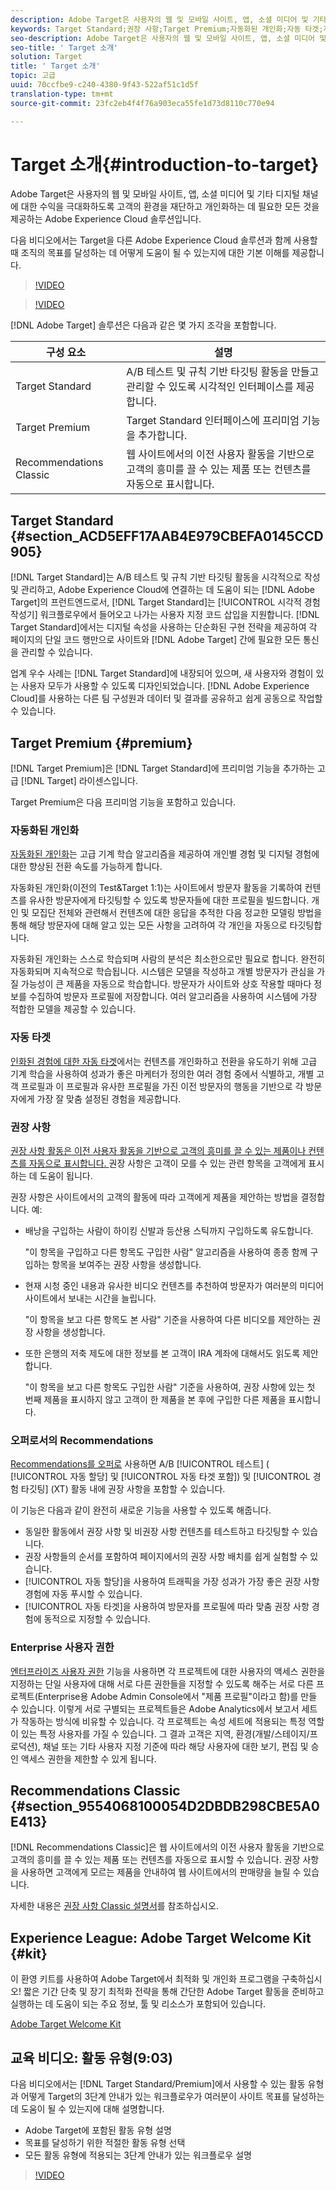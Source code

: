 ```yaml
---
description: Adobe Target은 사용자의 웹 및 모바일 사이트, 앱, 소셜 미디어 및 기타 디지털 채널에 대한 수익을 극대화하도록 고객의 환경을 재단하고 개인화하는 데 필요한 모든 것을 제공하는 Adobe Experience Cloud 솔루션입니다.
keywords: Target Standard;권장 사항;Target Premium;자동화된 개인화;자동 타겟;자동 타겟;사용 권한
seo-description: Adobe Target은 사용자의 웹 및 모바일 사이트, 앱, 소셜 미디어 및 기타 디지털 채널에 대한 수익을 극대화하도록 고객의 환경을 재단하고 개인화하는 데 필요한 모든 것을 제공하는 Adobe Experience Cloud 솔루션입니다.
seo-title: ' Target 소개'
solution: Target
title: ' Target 소개'
topic: 고급
uuid: 70ccfbe9-c240-4380-9f43-522af51c1d5f
translation-type: tm+mt
source-git-commit: 23fc2eb4f4f76a903eca55fe1d73d8110c770e94

---
```



# Target 소개{#introduction-to-target}

Adobe Target은 사용자의 웹 및 모바일 사이트, 앱, 소셜 미디어 및 기타 디지털 채널에 대한 수익을 극대화하도록 고객의 환경을 재단하고 개인화하는 데 필요한 모든 것을 제공하는 Adobe Experience Cloud 솔루션입니다.

다음 비디오에서는 Target을 다른 Adobe Experience Cloud 솔루션과 함께 사용할 때 조직의 목표를 달성하는 데 어떻게 도움이 될 수 있는지에 대한 기본 이해를 제공합니다.

>[!VIDEO](https://www.youtube.com/watch?v=O7fFTcV7toI)

>[!VIDEO](https://www.youtube.com/watch?v=qsgXjHdtgYE)

[!DNL Adobe Target] 솔루션은 다음과 같은 몇 가지 조각을 포함합니다.

| 구성 요소 | 설명 |
|--- |--- |
| Target Standard | A/B 테스트 및 규칙 기반 타깃팅 활동을 만들고 관리할 수 있도록 시각적인 인터페이스를 제공합니다. |
| Target Premium | Target Standard 인터페이스에 프리미엄 기능을 추가합니다. |
| Recommendations Classic  | 웹 사이트에서의 이전 사용자 활동을 기반으로 고객의 흥미를 끌 수 있는 제품 또는 컨텐츠를 자동으로 표시합니다. |

## Target Standard {#section_ACD5EFF17AAB4E979CBEFA0145CCD905}

[!DNL Target Standard]는 A/B 테스트 및 규칙 기반 타깃팅 활동을 시각적으로 작성 및 관리하고, Adobe Experience Cloud에 연결하는 데 도움이 되는 [!DNL Adobe Target]의 프런트엔드로서, [!DNL Target Standard]는 [!UICONTROL 시각적 경험 작성기] 워크플로우에서 들어오고 나가는 사용자 지정 코드 삽입을 지원합니다. [!DNL Target Standard]에서는 디지털 속성을 사용하는 단순화된 구현 전략을 제공하여 각 페이지의 단일 코드 행만으로 사이트와 [!DNL Adobe Target] 간에 필요한 모든 통신을 관리할 수 있습니다.

업계 우수 사례는 [!DNL Target Standard]에 내장되어 있으며, 새 사용자와 경험이 있는 사용자 모두가 사용할 수 있도록 디자인되었습니다. [!DNL Adobe Experience Cloud]를 사용하는 다른 팀 구성원과 데이터 및 결과를 공유하고 쉽게 공동으로 작업할 수 있습니다.

## Target Premium {#premium}

[!DNL Target Premium]은 [!DNL Target Standard]에 프리미엄 기능을 추가하는 고급 [!DNL Target] 라이센스입니다.

Target Premium은 다음 프리미엄 기능을 포함하고 있습니다.

### 자동화된 개인화

[자동화된 개인화](../c-activities/t-automated-personalization/automated-personalization.md#task_8AAF837796D74CF893CA2F88BA1491C9)는 고급 기계 학습 알고리즘을 제공하여 개인별 경험 및 디지털 경험에 대한 향상된 전환 속도를 가능하게 합니다.

자동화된 개인화(이전의 Test&amp;Target 1:1)는 사이트에서 방문자 활동을 기록하여 컨텐츠를 유사한 방문자에게 타깃팅할 수 있도록 방문자들에 대한 프로필을 빌드합니다. 개인 및 모집단 전체와 관련해서 컨텐츠에 대한 응답을 추적한 다음 정교한 모델링 방법을 통해 해당 방문자에 대해 알고 있는 모든 사항을 고려하여 각 개인을 자동으로 타깃팅합니다.

자동화된 개인화는 스스로 학습되며 사람의 분석은 최소한으로만 필요로 합니다. 완전히 자동화되며 지속적으로 학습됩니다. 시스템은 모델을 작성하고 개별 방문자가 관심을 가질 가능성이 큰 제품을 자동으로 학습합니다. 방문자가 사이트와 상호 작용할 때마다 정보를 수집하여 방문자 프로필에 저장합니다. 여러 알고리즘을 사용하여 시스템에 가장 적합한 모델을 제공할 수 있습니다.

### 자동 타겟

[인화된 경험에 대한 자동 타겟](../c-activities/auto-target-to-optimize.md#concept_67779E5B7F67427A97D7EA2A6FB919B3)에서는 컨텐츠를 개인화하고 전환을 유도하기 위해 고급 기계 학습을 사용하여 성과가 좋은 마케터가 정의한 여러 경험 중에서 식별하고, 개별 고객 프로필과 이 프로필과 유사한 프로필을 가진 이전 방문자의 행동을 기반으로 각 방문자에게 가장 잘 맞춤 설정된 경험을 제공합니다.

### 권장 사항

[권장 사항 활동은 이전 사용자 활동을 기반으로 고객의 흥미를 끌 수 있는 제품이나 컨텐츠를 자동으로 표시합니다. ](../c-recommendations/recommendations.md#concept_7556C8A4543942F2A77B13A29339C0C0) 권장 사항은 고객이 모를 수 있는 관련 항목을 고객에게 표시하는 데 도움이 됩니다.

권장 사항은 사이트에서의 고객의 활동에 따라 고객에게 제품을 제안하는 방법을 결정합니다. 예:

* 배낭을 구입하는 사람이 하이킹 신발과 등산용 스틱까지 구입하도록 유도합니다.

   &quot;이 항목을 구입하고 다른 항목도 구입한 사람&quot; 알고리즘을 사용하여 종종 함께 구입하는 항목을 보여주는 권장 사항을 생성합니다.

* 현재 시청 중인 내용과 유사한 비디오 컨텐츠를 추천하여 방문자가 여러분의 미디어 사이트에서 보내는 시간을 늘립니다.

   &quot;이 항목을 보고 다른 항목도 본 사람&quot; 기준을 사용하여 다른 비디오를 제안하는 권장 사항을 생성합니다.

* 또한 은행의 저축 제도에 대한 정보를 본 고객이 IRA 계좌에 대해서도 읽도록 제안합니다.

   &quot;이 항목을 보고 다른 항목도 구입한 사람&quot; 기준을 사용하여, 권장 사항에 있는 첫 번째 제품을 표시하지 않고 고객이 한 제품을 본 후에 구입한 다른 제품을 표시합니다.

### 오퍼로서의 Recommendations

[Recommendations를 오퍼로](/help/c-recommendations/recommendations-as-an-offer.md) 사용하면 A/B [!UICONTROL 테스트] ( [!UICONTROL 자동 할당] 및 [!UICONTROL 자동 타겟 포함]) 및 [!UICONTROL 경험 타깃팅] (XT) 활동 내에 권장 사항을 포함할 수 있습니다.

이 기능은 다음과 같이 완전히 새로운 기능을 사용할 수 있도록 해줍니다.

* 동일한 활동에서 권장 사항 및 비권장 사항 컨텐츠를 테스트하고 타깃팅할 수 있습니다.
* 권장 사항들의 순서를 포함하여 페이지에서의 권장 사항 배치를 쉽게 실험할 수 있습니다.
* [!UICONTROL 자동 할당]을 사용하여 트래픽을 가장 성과가 가장 좋은 권장 사항 경험에 자동 푸시할 수 있습니다.
* [!UICONTROL 자동 타겟]을 사용하여 방문자를 프로필에 따라 맞춤 권장 사항 경험에 동적으로 지정할 수 있습니다.

### Enterprise 사용자 권한

[엔터프라이즈 사용자 권한](../administrating-target/c-user-management/property-channel/property-channel.md#concept_E396B16FA2024ADBA27BC056138F9838) 기능을 사용하면 각 프로젝트에 대한 사용자의 액세스 권한을 지정하는 단일 사용자에 대해 서로 다른 권한들을 지정할 수 있도록 해주는 서로 다른 프로젝트(Enterprise용 Adobe Admin Console에서 &quot;제품 프로필&quot;이라고 함)를 만들 수 있습니다. 이렇게 서로 구별되는 프로젝트들은 Adobe Analytics에서 보고서 세트가 작동하는 방식에 비유할 수 있습니다. 각 프로젝트는 속성 세트에 적용되는 특정 역할이 있는 특정 사용자를 가질 수 있습니다. 그 결과 고객은 지역, 환경(개발/스테이지/프로덕션), 채널 또는 기타 사용자 지정 기준에 따라 해당 사용자에 대한 보기, 편집 및 승인 액세스 권한을 제한할 수 있게 됩니다.

## Recommendations Classic {#section_9554068100054D2DBDB298CBE5A0E413}

[!DNL Recommendations Classic]은 웹 사이트에서의 이전 사용자 활동을 기반으로 고객의 흥미를 끌 수 있는 제품 또는 컨텐츠를 자동으로 표시할 수 있습니다. 권장 사항을 사용하면 고객에게 모르는 제품을 안내하여 웹 사이트에서의 판매량을 늘릴 수 있습니다.

자세한 내용은 [권장 사항 Classic 설명서](../assets/adobe-recommendations-classic.pdf)를 참조하십시오.

## Experience League: Adobe Target Welcome Kit {#kit}

이 환영 키트를 사용하여 Adobe Target에서 최적화 및 개인화 프로그램을 구축하십시오! 짧은 기간 단축 및 장기 최적화 전략을 통해 간단한 Adobe Target 활동을 준비하고 실행하는 데 도움이 되는 주요 정보, 툴 및 리소스가 포함되어 있습니다.

[Adobe Target Welcome Kit](https://expleague.azureedge.net/pdf/Adobe-Target-Welcome-Kit.pdf)

## 교육 비디오: 활동 유형(9:03)

다음 비디오에서는 [!DNL Target Standard/Premium]에서 사용할 수 있는 활동 유형과 어떻게 Target의 3단계 안내가 있는 워크플로우가 여러분이 사이트 목표를 달성하는 데 도움이 될 수 있는지에 대해 설명합니다.

* Adobe Target에 포함된 활동 유형 설명
* 목표를 달성하기 위한 적절한 활동 유형 선택
* 모든 활동 유형에 적용되는 3단계 안내가 있는 워크플로우 설명

>[!VIDEO](https://video.tv.adobe.com/v/17386)